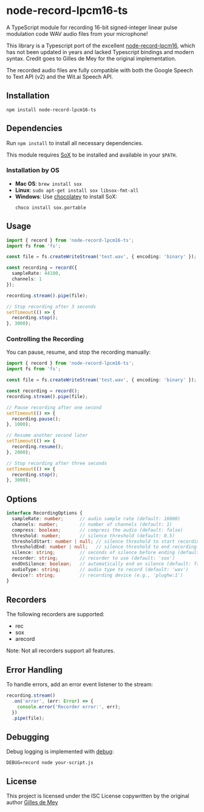 # node-record-lpcm16-ts

A TypeScript module for recording 16-bit signed-integer linear pulse modulation code WAV audio files from your microphone!

This library is a Typescript port of the excellent [node-record-lpcm16](https://github.com/gillesdemey/node-record-lpcm16), which has not been updated in years and lacked Typescript bindings and modern syntax. Credit goes to Gilles de Mey for the original implementation.

The recorded audio files are fully compatible with both the Google Speech to Text API (v2) and the Wit.ai Speech API.

## Installation

```
npm install node-record-lpcm16-ts
```

## Dependencies

Run `npm install` to install all necessary dependencies.

This module requires [SoX](http://sox.sourceforge.net) to be installed and available in your `$PATH`.

### Installation by OS

- **Mac OS**: `brew install sox`
- **Linux**: `sudo apt-get install sox libsox-fmt-all`
- **Windows**: Use [chocolatey](https://chocolatey.org/install) to install SoX:
  ```
  choco install sox.portable
  ```

## Usage

```typescript
import { record } from 'node-record-lpcm16-ts';
import fs from 'fs';

const file = fs.createWriteStream('test.wav', { encoding: 'binary' });

const recording = record({
  sampleRate: 44100,
  channels: 1
});

recording.stream().pipe(file);

// Stop recording after 3 seconds
setTimeout(() => {
  recording.stop();
}, 3000);
```

### Controlling the Recording

You can pause, resume, and stop the recording manually:

```typescript
import { record } from 'node-record-lpcm16-ts';
import fs from 'fs';

const file = fs.createWriteStream('test.wav', { encoding: 'binary' });

const recording = record();
recording.stream().pipe(file);

// Pause recording after one second
setTimeout(() => {
  recording.pause();
}, 1000);

// Resume another second later
setTimeout(() => {
  recording.resume();
}, 2000);

// Stop recording after three seconds
setTimeout(() => {
  recording.stop();
}, 3000);
```

## Options

```typescript
interface RecordingOptions {
  sampleRate: number;      // audio sample rate (default: 16000)
  channels: number;        // number of channels (default: 1)
  compress: boolean;       // compress the audio (default: false)
  threshold: number;       // silence threshold (default: 0.5)
  thresholdStart: number | null; // silence threshold to start recording (default: null)
  thresholdEnd: number | null;   // silence threshold to end recording (default: null)
  silence: string;         // seconds of silence before ending (default: '1.0')
  recorder: string;        // recorder to use (default: 'sox')
  endOnSilence: boolean;   // automatically end on silence (default: false)
  audioType: string;       // audio type to record (default: 'wav')
  device?: string;         // recording device (e.g., 'plughw:1')
}
```

## Recorders

The following recorders are supported:

- rec
- sox
- arecord

Note: Not all recorders support all features.

## Error Handling

To handle errors, add an error event listener to the stream:

```typescript
recording.stream()
  .on('error', (err: Error) => {
    console.error('Recorder error:', err);
  })
  .pipe(file);
```

## Debugging

Debug logging is implemented with [debug](https://github.com/debug-js/debug):

```
DEBUG=record node your-script.js
```

## License

This project is licensed under the ISC License copywritten by the original author [Gilles de Mey](https://github.com/gillesdemey)
```
